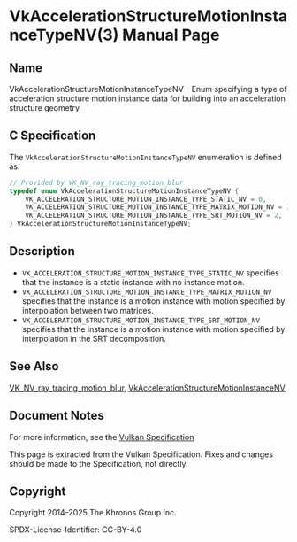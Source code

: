 # VkAccelerationStructureMotionInstanceTypeNV(3) Manual Page

## Name

VkAccelerationStructureMotionInstanceTypeNV - Enum specifying a type of acceleration structure motion instance data for building into an acceleration structure geometry



## [](#_c_specification)C Specification

The `VkAccelerationStructureMotionInstanceTypeNV` enumeration is defined as:

```c++
// Provided by VK_NV_ray_tracing_motion_blur
typedef enum VkAccelerationStructureMotionInstanceTypeNV {
    VK_ACCELERATION_STRUCTURE_MOTION_INSTANCE_TYPE_STATIC_NV = 0,
    VK_ACCELERATION_STRUCTURE_MOTION_INSTANCE_TYPE_MATRIX_MOTION_NV = 1,
    VK_ACCELERATION_STRUCTURE_MOTION_INSTANCE_TYPE_SRT_MOTION_NV = 2,
} VkAccelerationStructureMotionInstanceTypeNV;
```

## [](#_description)Description

- `VK_ACCELERATION_STRUCTURE_MOTION_INSTANCE_TYPE_STATIC_NV` specifies that the instance is a static instance with no instance motion.
- `VK_ACCELERATION_STRUCTURE_MOTION_INSTANCE_TYPE_MATRIX_MOTION_NV` specifies that the instance is a motion instance with motion specified by interpolation between two matrices.
- `VK_ACCELERATION_STRUCTURE_MOTION_INSTANCE_TYPE_SRT_MOTION_NV` specifies that the instance is a motion instance with motion specified by interpolation in the SRT decomposition.

## [](#_see_also)See Also

[VK\_NV\_ray\_tracing\_motion\_blur](https://registry.khronos.org/vulkan/specs/latest/man/html/VK_NV_ray_tracing_motion_blur.html), [VkAccelerationStructureMotionInstanceNV](https://registry.khronos.org/vulkan/specs/latest/man/html/VkAccelerationStructureMotionInstanceNV.html)

## [](#_document_notes)Document Notes

For more information, see the [Vulkan Specification](https://registry.khronos.org/vulkan/specs/latest/html/vkspec.html#VkAccelerationStructureMotionInstanceTypeNV)

This page is extracted from the Vulkan Specification. Fixes and changes should be made to the Specification, not directly.

## [](#_copyright)Copyright

Copyright 2014-2025 The Khronos Group Inc.

SPDX-License-Identifier: CC-BY-4.0